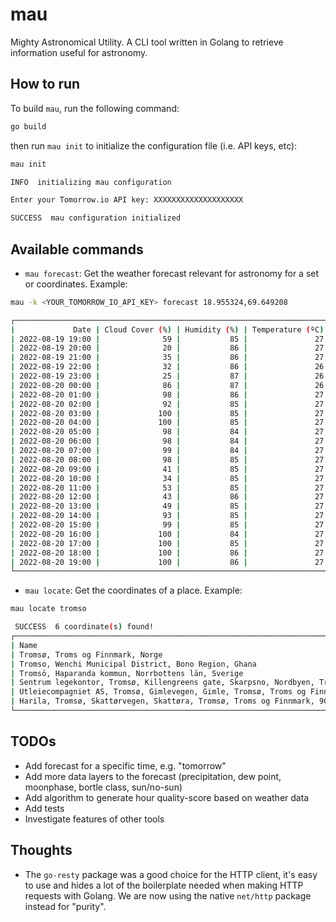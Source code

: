 # mau
Mighty Astronomical Utility. A CLI tool written in Golang to retrieve information useful for astronomy.

## How to run

To build `mau`, run the following command:

```bash
go build
```

then run `mau init` to initialize the configuration file (i.e. API keys, etc):

```bash
mau init

INFO  initializing mau configuration

Enter your Tomorrow.io API key: XXXXXXXXXXXXXXXXXXXX

SUCCESS  mau configuration initialized
```

## Available commands

- `mau forecast`: Get the weather forecast relevant for astronomy for a set or coordinates. Example:

```bash
mau -k <YOUR_TOMORROW_IO_API_KEY> forecast 18.955324,69.649208

┌────────────────────────────────────────────────────────────────────────────────────────┐
|             Date | Cloud Cover (%) | Humidity (%) | Temperature (ºC) | Visibility (km) |
| 2022-08-19 19:00 |              59 |           85 |               27 |              11 |
| 2022-08-19 20:00 |              20 |           86 |               27 |              11 |
| 2022-08-19 21:00 |              35 |           86 |               27 |              10 |
| 2022-08-19 22:00 |              32 |           86 |               26 |              11 |
| 2022-08-19 23:00 |              25 |           87 |               26 |              10 |
| 2022-08-20 00:00 |              86 |           87 |               26 |              10 |
| 2022-08-20 01:00 |              98 |           86 |               27 |              11 |
| 2022-08-20 02:00 |              92 |           85 |               27 |              11 |
| 2022-08-20 03:00 |             100 |           85 |               27 |              11 |
| 2022-08-20 04:00 |             100 |           85 |               27 |              10 |
| 2022-08-20 05:00 |              98 |           84 |               27 |              10 |
| 2022-08-20 06:00 |              98 |           84 |               27 |              11 |
| 2022-08-20 07:00 |              99 |           84 |               27 |              12 |
| 2022-08-20 08:00 |              98 |           85 |               27 |              12 |
| 2022-08-20 09:00 |              41 |           85 |               27 |              11 |
| 2022-08-20 10:00 |              34 |           85 |               27 |              11 |
| 2022-08-20 11:00 |              53 |           85 |               27 |              11 |
| 2022-08-20 12:00 |              43 |           86 |               27 |              11 |
| 2022-08-20 13:00 |              49 |           85 |               27 |              11 |
| 2022-08-20 14:00 |              93 |           85 |               27 |              10 |
| 2022-08-20 15:00 |              99 |           85 |               27 |              11 |
| 2022-08-20 16:00 |             100 |           84 |               27 |              10 |
| 2022-08-20 17:00 |             100 |           85 |               27 |              11 |
| 2022-08-20 18:00 |             100 |           86 |               27 |              11 |
| 2022-08-20 19:00 |             100 |           86 |               27 |              11 |
└────────────────────────────────────────────────────────────────────────────────────────┘
```

- `mau locate`: Get the coordinates of a place. Example:

```bash
mau locate tromso

 SUCCESS  6 coordinate(s) found!
┌─────────────────────────────────────────────────────────────────────────────────────────────────────────────────────────────────────────────────────────┐
| Name                                                                                                      | Latitude  | Longitude | Latitude, Longitude |
| Tromsø, Troms og Finnmark, Norge                                                                          | 69.651648 | 18.955819 | 69.651648,18.955819 |
| Tromso, Wenchi Municipal District, Bono Region, Ghana                                                     | 7.558820  | -2.163072 | 7.558820,-2.163072  |
| Tromsö, Haparanda kommun, Norrbottens län, Sverige                                                        | 65.712138 | 23.761817 | 65.712138,23.761817 |
| Sentrum legekontor, Tromsø, Killengreens gate, Skarpsno, Nordbyen, Tromsø, Troms og Finnmark, 9008, Norge | 69.649739 | 18.959848 | 69.649739,18.959848 |
| Utleiecompagniet AS, Tromsø, Gimlevegen, Gimle, Tromsø, Troms og Finnmark, 9019, Norge                    | 69.684069 | 18.990678 | 69.684069,18.990678 |
| Harila, Tromsø, Skattørvegen, Skattøra, Tromsø, Troms og Finnmark, 9018, Norge                            | 69.696052 | 19.013815 | 69.696052,19.013815 |
└─────────────────────────────────────────────────────────────────────────────────────────────────────────────────────────────────────────────────────────┘
```

## TODOs
- Add forecast for a specific time, e.g. "tomorrow"
- Add more data layers to the forecast (precipitation, dew point, moonphase, bortle class, sun/no-sun)
- Add algorithm to generate hour quality-score based on weather data
- Add tests
- Investigate features of other tools

## Thoughts
- The `go-resty` package was a good choice for the HTTP client, it's easy to use and hides a lot of the boilerplate needed when making HTTP requests with Golang. We are now using the native `net/http` package instead for "purity".
